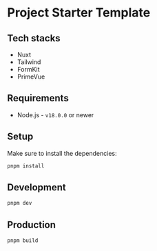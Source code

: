 # Project Starter Template

## Tech stacks
- Nuxt
- Tailwind
- FormKit
- PrimeVue

## Requirements
- Node.js - `v18.0.0` or newer

## Setup

Make sure to install the dependencies:

```bash
pnpm install
```

## Development

```bash
pnpm dev
```

## Production

```bash
pnpm build
```
